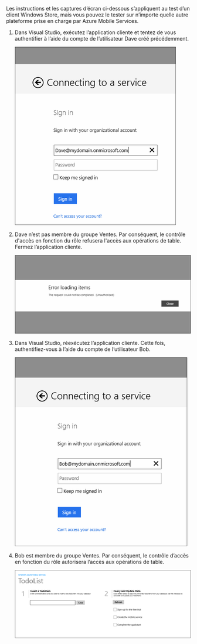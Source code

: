 
Les instructions et les captures d’écran ci-dessous s’appliquent au test d’un client Windows Store, mais vous pouvez le tester sur n’importe quelle autre plateforme prise en charge par Azure Mobile Services.

1. Dans Visual Studio, exécutez l’application cliente et tentez de vous authentifier à l’aide du compte de l’utilisateur Dave créé précédemment. 
   
    ![](./media/mobile-services-aad-rbac-test-app/dave-login.png)
2. Dave n’est pas membre du groupe Ventes. Par conséquent, le contrôle d'accès en fonction du rôle refusera l'accès aux opérations de table. Fermez l’application cliente.
   
    ![](./media/mobile-services-aad-rbac-test-app/unauthorized.png)
3. Dans Visual Studio, réexécutez l’application cliente. Cette fois, authentifiez-vous à l’aide du compte de l’utilisateur Bob.
   
    ![](./media/mobile-services-aad-rbac-test-app/bob-login.png)
4. Bob est membre du groupe Ventes. Par conséquent, le contrôle d’accès en fonction du rôle autorisera l’accès aux opérations de table.
   
    ![](./media/mobile-services-aad-rbac-test-app/success.png)

<!---HONumber=Oct15_HO3-->